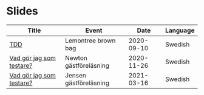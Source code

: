 # Slides

| Title | Event | Date | Language |
|-------|-------|------|----------|
| [TDD](static/tdd)   | Lemontree brown bag | 2020-09-10 | Swedish |
| [Vad gör jag som testare?](static/newton-net-2020) | Newton gästföreläsning | 2020-11-26 | Swedish | 
| [Vad gör jag som testare?](static/jensen-test-2021) | Jensen gästföreläsning | 2021-03-16 | Swedish | 